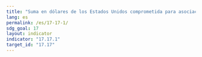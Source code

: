 ```yaml
---
title: "Suma en dólares de los Estados Unidos comprometida para asociaciones público-privadas y asociaciones con la sociedad civil"
lang: es
permalink: /es/17-17-1/
sdg_goal: 17
layout: indicator
indicator: "17.17.1"
target_id: "17.17"
---
```


